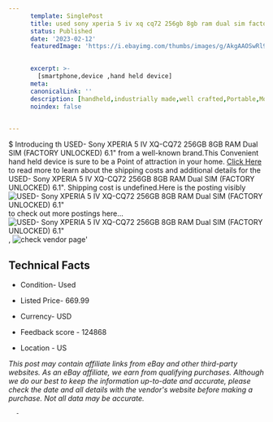```yaml
---
      template: SinglePost
      title: used sony xperia 5 iv xq cq72 256gb 8gb ram dual sim factory unlocked 6 1 
      status: Published
      date: '2023-02-12'
      featuredImage: 'https://i.ebayimg.com/thumbs/images/g/AkgAAOSwRl9j2tWA/s-l225.jpg'
       

      excerpt: >-
        [smartphone,device ,hand held device]
      meta:
      canonicalLink: ''
      description: [handheld,industrially made,well crafted,Portable,Mobile,Compact,Convenient,Lightweight,Maneuverable,Man-portable,Miniature,Carriable,Hand-held,Light,Holdable,Transportable,Mobile device,Pocket-sized,On-the-go,Wireless,Cordless,Compact size,Convenient size, smartphone,device ,hand held device]
      noindex: false
      

---
```

$
      Introducing th USED- Sony XPERIA 5 IV XQ-CQ72 256GB 8GB RAM Dual SIM (FACTORY UNLOCKED) 6.1" from a well-known brand.This Convenient hand held device is sure to be a Point of attraction  in your home. [Click Here](https://www.ebay.com/itm/204231161392?hash=item2f8d203630%3Ag%3AAkgAAOSwRl9j2tWA&mkevt=1&mkcid=1&mkrid=711-53200-19255-0&campid=%253CePNCampaignId%253E&customid=%253CreferenceId%253E&toolid=10049) to read more to learn about the shipping costs and additional details for the USED- Sony XPERIA 5 IV XQ-CQ72 256GB 8GB RAM Dual SIM (FACTORY UNLOCKED) 6.1". Shipping cost is undefined.Here is the posting visibly ![USED- Sony XPERIA 5 IV XQ-CQ72 256GB 8GB RAM Dual SIM (FACTORY UNLOCKED) 6.1"](https://i.ebayimg.com/thumbs/images/g/AkgAAOSwRl9j2tWA/s-l225.jpg) to check out more postings here... ![USED- Sony XPERIA 5 IV XQ-CQ72 256GB 8GB RAM Dual SIM (FACTORY UNLOCKED) 6.1"](https://i.ebayimg.com/images/g/AkgAAOSwRl9j2tWA/s-l960.jpg), ![check vendor page](https://origin-galleryplus.ebayimg.com/ws/web/204231161392_2_0_1/225x225.jpg)'

      

 ## Technical Facts 



     
      

 - Condition- Used 


      

 - Listed Price- 669.99 


      

 - Currency- USD 


      

 - Feedback score - 124868 


      

 - Location - US 


      
      

 *_This post may contain affiliate links from eBay and other third-party websites. As an eBay affiliate, we earn from qualifying purchases. Although we do our best to keep the information up-to-date and accurate, please check the date and all details with the vendor's website before making a purchase. Not all data may be accurate._*




      -

